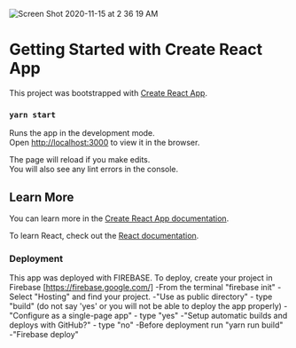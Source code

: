 ![Screen Shot 2020-11-15 at 2 36 19 AM](https://user-images.githubusercontent.com/59614789/99179398-65155900-26eb-11eb-80a2-209de4c8741b.png)

# Getting Started with Create React App

This project was bootstrapped with [Create React App](https://github.com/facebook/create-react-app).

### `yarn start`

Runs the app in the development mode.\
Open [http://localhost:3000](http://localhost:3000) to view it in the browser.

The page will reload if you make edits.\
You will also see any lint errors in the console.

## Learn More

You can learn more in the [Create React App documentation](https://facebook.github.io/create-react-app/docs/getting-started).

To learn React, check out the [React documentation](https://reactjs.org/).

### Deployment

This app was deployed with FIREBASE. To deploy, create your project in Firebase [https://firebase.google.com/]
-From the terminal "firebase init"
-Select "Hosting" and find your project.
-"Use as public directory" - type "build" (do not say 'yes' or you will not be able to deploy the app properly)
-"Configure as a single-page app" - type "yes"
-"Setup automatic builds and deploys with GitHub?" - type "no"
-Before deployment run "yarn run build" 
-"Firebase deploy"

